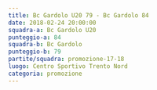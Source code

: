 ```yaml
---
title: Bc Gardolo U20 79 - Bc Gardolo 84
date: 2018-02-24 20:00:00
squadra-a: Bc Gardolo U20
punteggio-a: 84
squadra-b: Bc Gardolo
punteggio-b: 79
partite/squadra: promozione-17-18
luogo: Centro Sportivo Trento Nord
categoria: promozione
---
```

